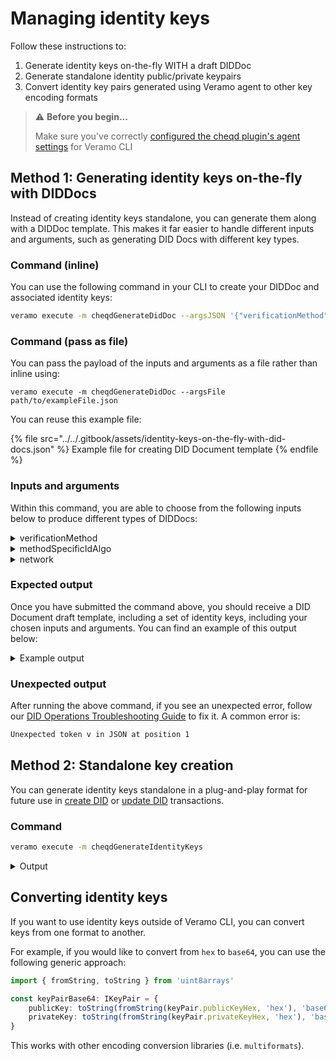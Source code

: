 # Managing identity keys

Follow these instructions to:

1. Generate identity keys on-the-fly WITH a draft DIDDoc
2. Generate standalone identity public/private keypairs
3. Convert identity key pairs generated using Veramo agent to other key encoding formats

> ⚠️ **Before you begin...**
>
> Make sure you've correctly [configured the cheqd plugin's agent settings](../../guides/sdk/veramo-sdk-for-cheqd/setup.md) for Veramo CLI

## Method 1: Generating identity keys on-the-fly with DIDDocs

Instead of creating identity keys standalone, you can generate them along with a DIDDoc template. This makes it far easier to handle different inputs and arguments, such as generating DID Docs with different key types.

### Command (inline)

You can use the following command in your CLI to create your DIDDoc and associated identity keys:

```bash
veramo execute -m cheqdGenerateDidDoc --argsJSON '{"verificationMethod": "JsonWebKey2020", "methodSpecificIdAlgo": "uuid", "network": "testnet"}'
```

### Command (pass as file)

You can pass the payload of the inputs and arguments as a file rather than inline using:

```
veramo execute -m cheqdGenerateDidDoc --argsFile path/to/exampleFile.json
```

You can reuse this example file:

{% file src="../../.gitbook/assets/identity-keys-on-the-fly-with-did-docs.json" %}
Example file for creating DID Document template
{% endfile %}

### Inputs and arguments

Within this command, you are able to choose from the following inputs below to produce different types of DIDDocs:

<details>

<summary>verificationMethod</summary>

* Ed25519VerificationKey2020
* JsonWebKey2020
* Ed25519VerificationKey2018

</details>

<details>

<summary>methodSpecificIdAlgo</summary>

* base58btc
* uuid

</details>

<details>

<summary>network</summary>

* mainnet
* testnet

</details>

### Expected output

Once you have submitted the command above, you should receive a DID Document draft template, including a set of identity keys, including your chosen inputs and arguments. You can find an example of this output below:

<details>

<summary>Example output</summary>

```json
Method:  cheqdGenerateDidDoc

Arguments:  {
  "argsObj": {
    "verificationMethod": "Ed25519VerificationKey2020",
    "methodSpecificIdAlgo": "uuid",
    "network": "testnet"
  }
}

Result : {
  "didDoc": {
    "context": [],
    "id": "did:cheqd:testnet:e43f36e4-9fa6-40a4-a8f9-7f7b49eb44db",
    "controller": [
      "did:cheqd:testnet:e43f36e4-9fa6-40a4-a8f9-7f7b49eb44db"
    ],
    "authentication": [
      "did:cheqd:testnet:e43f36e4-9fa6-40a4-a8f9-7f7b49eb44db#key-1"
    ],
    "assertionMethod": [],
    "capabilityInvocation": [],
    "capabilityDelegation": [],
    "keyAgreement": [],
    "alsoKnownAs": [],
    "verificationMethod": [
      {
        "id": "did:cheqd:testnet:e43f36e4-9fa6-40a4-a8f9-7f7b49eb44db#key-1",
        "type": "Ed25519VerificationKey2020",
        "controller": "did:cheqd:testnet:e43f36e4-9fa6-40a4-a8f9-7f7b49eb44db",
        "publicKeyMultibase": "z2yJuNbhoUpRn7ypAugSLzkCc8QEw146RJ8DD3jzCZQ6A",
        "publicKeyJwk": []
      }
    ],
    "service": []
  },
  "keys": {
    "publicKeyHex": "XXXX",
    "privateKeyHex": "XXXXXXXX",
    "kid": "XXXX",
    "type": "Ed25519"
  }
}
```

</details>

### Unexpected output

After running the above command, if you see an unexpected error, follow our [DID Operations Troubleshooting Guide](troubleshooting.md) to fix it. A common error is:

```bash
Unexpected token v in JSON at position 1
```

## Method 2: Standalone key creation

You can generate identity keys standalone in a plug-and-play format for future use in [create DID](./) or [update DID](update-did.md) transactions.

### Command

```bash
veramo execute -m cheqdGenerateIdentityKeys
```

<details>

<summary>Output</summary>

```bash
Method:  cheqdGenerateIdentityKeys

Arguments:  {
  "argsObj": {
    "args": {}
  }
}

Result : {
  "publicKeyHex": "XXXX",
  "privateKeyHex": "XXXXXXXXX",
  "kid": "XXXX",
  "type": "Ed25519"
}
```

</details>

## Converting identity keys

If you want to use identity keys outside of Veramo CLI, you can convert keys from one format to another.

For example, if you would like to convert from `hex` to `base64`, you can use the following generic approach:

```typescript
import { fromString, toString } from 'uint8arrays'

const keyPairBase64: IKeyPair = {
    publicKey: toString(fromString(keyPair.publicKeyHex, 'hex'), 'base64'),
    privateKey: toString(fromString(keyPair.privateKeyHex, 'hex'), 'base64')
}
```

This works with other encoding conversion libraries (i.e. `multiformats`).
